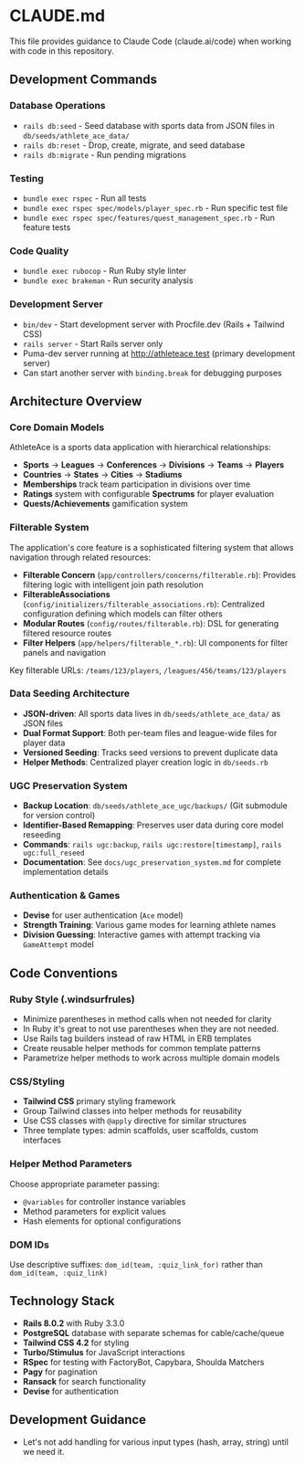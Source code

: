 # CLAUDE.md

This file provides guidance to Claude Code (claude.ai/code) when working with code in this repository.

## Development Commands

### Database Operations
- `rails db:seed` - Seed database with sports data from JSON files in `db/seeds/athlete_ace_data/`
- `rails db:reset` - Drop, create, migrate, and seed database
- `rails db:migrate` - Run pending migrations

### Testing
- `bundle exec rspec` - Run all tests
- `bundle exec rspec spec/models/player_spec.rb` - Run specific test file
- `bundle exec rspec spec/features/quest_management_spec.rb` - Run feature tests

### Code Quality
- `bundle exec rubocop` - Run Ruby style linter
- `bundle exec brakeman` - Run security analysis

### Development Server
- `bin/dev` - Start development server with Procfile.dev (Rails + Tailwind CSS)
- `rails server` - Start Rails server only
- Puma-dev server running at http://athleteace.test (primary development server)
- Can start another server with `binding.break` for debugging purposes

## Architecture Overview

### Core Domain Models
AthleteAce is a sports data application with hierarchical relationships:
- **Sports** → **Leagues** → **Conferences** → **Divisions** → **Teams** → **Players**
- **Countries** → **States** → **Cities** → **Stadiums**
- **Memberships** track team participation in divisions over time
- **Ratings** system with configurable **Spectrums** for player evaluation
- **Quests/Achievements** gamification system

### Filterable System
The application's core feature is a sophisticated filtering system that allows navigation through related resources:

- **Filterable Concern** (`app/controllers/concerns/filterable.rb`): Provides filtering logic with intelligent join path resolution
- **FilterableAssociations** (`config/initializers/filterable_associations.rb`): Centralized configuration defining which models can filter others
- **Modular Routes** (`config/routes/filterable.rb`): DSL for generating filtered resource routes
- **Filter Helpers** (`app/helpers/filterable_*.rb`): UI components for filter panels and navigation

Key filterable URLs: `/teams/123/players`, `/leagues/456/teams/123/players`

### Data Seeding Architecture
- **JSON-driven**: All sports data lives in `db/seeds/athlete_ace_data/` as JSON files
- **Dual Format Support**: Both per-team files and league-wide files for player data
- **Versioned Seeding**: Tracks seed versions to prevent duplicate data
- **Helper Methods**: Centralized player creation logic in `db/seeds.rb`

### UGC Preservation System
- **Backup Location**: `db/seeds/athlete_ace_ugc/backups/` (Git submodule for version control)
- **Identifier-Based Remapping**: Preserves user data during core model reseeding
- **Commands**: `rails ugc:backup`, `rails ugc:restore[timestamp]`, `rails ugc:full_reseed`
- **Documentation**: See `docs/ugc_preservation_system.md` for complete implementation details

### Authentication & Games
- **Devise** for user authentication (`Ace` model)
- **Strength Training**: Various game modes for learning athlete names
- **Division Guessing**: Interactive games with attempt tracking via `GameAttempt` model

## Code Conventions

### Ruby Style (.windsurfrules)
- Minimize parentheses in method calls when not needed for clarity
- In Ruby it's great to not use parentheses when they are not needed.
- Use Rails tag builders instead of raw HTML in ERB templates
- Create reusable helper methods for common template patterns
- Parametrize helper methods to work across multiple domain models

### CSS/Styling
- **Tailwind CSS** primary styling framework
- Group Tailwind classes into helper methods for reusability
- Use CSS classes with `@apply` directive for similar structures
- Three template types: admin scaffolds, user scaffolds, custom interfaces

### Helper Method Parameters
Choose appropriate parameter passing:
- `@variables` for controller instance variables
- Method parameters for explicit values
- Hash elements for optional configurations

### DOM IDs
Use descriptive suffixes: `dom_id(team, :quiz_link_for)` rather than `dom_id(team, :quiz_link)`

## Technology Stack
- **Rails 8.0.2** with Ruby 3.3.0
- **PostgreSQL** database with separate schemas for cable/cache/queue
- **Tailwind CSS 4.2** for styling
- **Turbo/Stimulus** for JavaScript interactions
- **RSpec** for testing with FactoryBot, Capybara, Shoulda Matchers
- **Pagy** for pagination
- **Ransack** for search functionality
- **Devise** for authentication

## Development Guidance
- Let's not add handling for various input types (hash, array, string) until we need it.